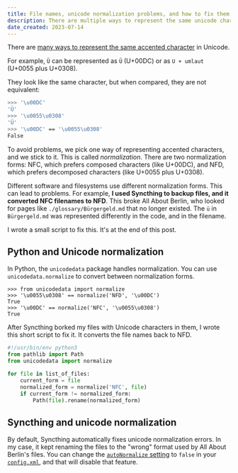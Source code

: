```yaml
---
title: File names, unicode normalization problems, and how to fix them
description: There are multiple ways to represent the same unicode character. This can cause problems. Here's how I fixed it.
date_created: 2023-07-14
---
```


There are [many ways to represent the same accented character](https://en.wikipedia.org/wiki/Unicode_equivalence) in Unicode.

For example, `Ü` can be represented as `Ü` (U+00DC)  or as `U + umlaut` (U+0055 plus U+0308).

They look like the same character, but when compared, they are not equivalent:

```bash
>>> '\u00DC'
'Ü'
>>> '\u0055\u0308'
'Ü'
>>> '\u00DC' == '\u0055\u0308'
False
```

To avoid problems, we pick one way of representing accented characters, and we stick to it. This is called *normalization*. There are two normalization forms: NFC, which prefers composed characters (like U+00DC), and NFD, which prefers decomposed characters (like U+0055 plus U+0308).

Different software and filesystems use different normalization forms. This can lead to problems. For example, **I used Syncthing to backup files, and it converted NFC filenames to NFD**. This broke All About Berlin, who looked for pages like `./glossary/Bürgergeld.md` that no longer existed. The `ü` in `Bürgergeld.md` was represented differently in the code, and in the filename.

I wrote a small script to fix this. It's at the end of this post.

## Python and Unicode normalization

In Python, the `unicodedata` package handles normalization. You can use `unicodedata.normalize` to convert between normalization forms.

```
>>> from unicodedata import normalize
>>> '\u0055\u0308' == normalize('NFD', '\u00DC')
True
>>> '\u00DC' == normalize('NFC', '\u0055\u0308')
True
```

After Syncthing borked my files with Unicode characters in them, I wrote this short script to fix it. It converts the file names back to NFD.

```python
#!/usr/bin/env python3
from pathlib import Path
from unicodedata import normalize

for file in list_of_files:
    current_form = file
    normalized_form = normalize('NFC', file)
    if current_form != normalized_form:
        Path(file).rename(normalized_form)
```

## Syncthing and unicode normalization

By default, Syncthing automatically fixes unicode normalization errors. In my case, it kept renaming the files to the "wrong" format used by All About Berlin's files. You can change the [`autoNormalize` setting](https://docs.syncthing.net/advanced/folder-autonormalize.html) to `false` in your [`config.xml`](https://docs.syncthing.net/users/config.html), and that will disable that feature.